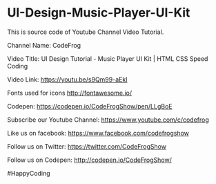 # UI-Design-Music-Player-UI-Kit

This is source code of Youtube Channel Video Tutorial.

Channel Name: CodeFrog

Video Title: UI Design Tutorial - Music Player UI Kit | HTML CSS Speed Coding

Video Link: https://youtu.be/s9Qm99-aEkI

Fonts used for icons
http://fontawesome.io/

Codepen: https://codepen.io/CodeFrogShow/pen/LLgBoE

Subscribe our Youtube Channel: https://www.youtube.com/c/codefrog

Like us on facebook: https://www.facebook.com/codefrogshow

Follow us on Twitter: https://twitter.com/CodeFrogShow

Follow us on Codepen: http://codepen.io/CodeFrogShow/

#HappyCoding
